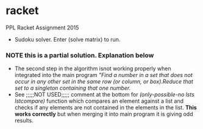 # racket

PPL Racket Assignment 2015
- Sudoku solver. Enter (solve matrix) to run.

### NOTE this is a **partial** solution. Explanation below
-  The second step in the algorithm isnot working properly when integrated into the main program *"Find a number in a set that does not occur in any other set in the same row (or column, or box).Reduce that set to a singleton containing that one number.* 
- See ;;;;;NOT USED;;;;; comment at the bottom for *(only-possible-no lsts lstcompare)* function which compares an element against a list and checks if any elements are not contained in the elements in the list. **This works correctly** but when merging it into main program it is giving odd results.
